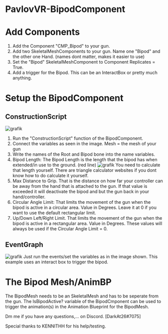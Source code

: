 # PavlovVR-BipodComponent

# Add Components
1. Add the Component "CMP_Bipod" to your gun.
2. Add two SkeletalMeshComponents to your gun. Name one "Bipod" and the other one Hand. (names dont matter, makes it easier to use)
3. Set the "Bipod" SkeletalMeshComponent to Component Replicates = True.
4. Add a trigger for the Bipod. This can be an InteractBox or pretty much anything.

# Setup the BipodComponent
## ConstructionScript
![grafik](https://user-images.githubusercontent.com/84019236/231219129-6e55b04c-7fba-4d89-88f5-f0b565db3e20.png)
1. Run the "ConstructionScript" function of the BipodComponent.
2. Connect the variables as seen in the image. Mesh = the mesh of your gun
3. Write the names of the Root and Bipod bone into the name variables.
4. Bipod Length: The Bipod Length is the length that the bipod has when extended/in use to the ground. (red line)
![grafik](https://user-images.githubusercontent.com/84019236/231220768-65f4c105-d0f7-426f-b926-f6a26af8bbca.png)
You need to calculate that length yourself. There are triangle calculator websites if you dont know how to do calculate it yourself.
5. Max Distance to Grip. That is the distance on how far your controller can be away from the hand that is attached to the gun. If that value is exceeded it will deactivate the bipod and but the gun back in your hand/controller.
6. Circular Angle Limit: That limits the movement of the gun when the bipod is active in a circular area. Value in Degrees. Leave it at 0 if you want to use the default rectangular limit.
7. Up/Down Left/Right Limit. That limits the movement of the gun when the bipod is active in a rectangular area. Value in Degrees. These values will always be used if the Circular Angle Limit = 0.

## EventGraph
![grafik](https://user-images.githubusercontent.com/84019236/231223236-9b4b2cf1-475d-4c46-ae89-d6423c6b6830.png)
Just run the events/set the variables as in the image shown. This example uses an interact box to trigger the bipod.

# The Bipod Mesh/AnimBP
The BipodMesh needs to be an SkeletalMesh and has to be seperate from the gun. The IsBipodActive? variable of the BipodCmponent can be used to trigger the animation(s) in the Animation Blueprint for the BipodMesh.

Dm me if you have any questions,... on Discord. [DarkAt26#7075]

Special thanks to KENNITHH for his help/testing.
